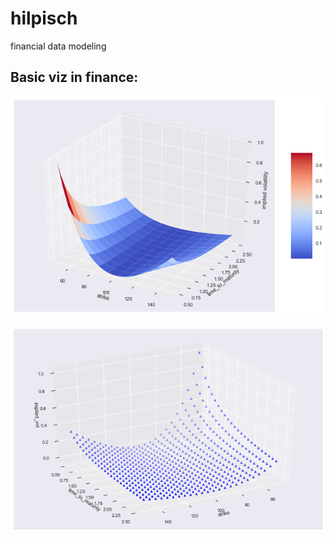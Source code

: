 # hilpisch
financial data modeling 

## Basic viz in finance:

![](https://github.com/allaccountstaken/hilpisch/blob/master/Images/Implied%20Vol%20in%203D.png)

![](https://github.com/allaccountstaken/hilpisch/blob/master/Images/Implied%20Vol%20in%203D%20in%20single%20triangles.png)


